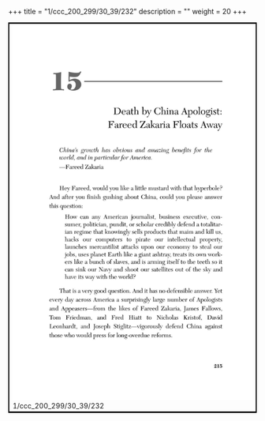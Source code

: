 +++
title = "1/ccc_200_299/30_39/232"
description = ""
weight = 20
+++

<table style="border:2px solid black;max-width:800px;max-height:800px;" 
><tr><td><img class="center-fit-jpg"
src="/jpg_/out_jpg_dbc_232.jpg"  >1/ccc_200_299/30_39/232</img></td></tr></table>